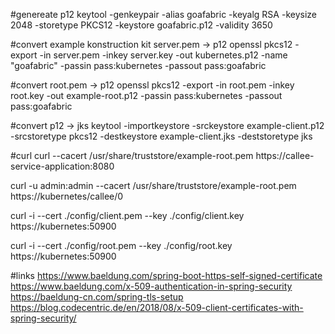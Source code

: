 #genereate p12
keytool -genkeypair -alias goafabric -keyalg RSA -keysize 2048 -storetype PKCS12 -keystore goafabric.p12 -validity 3650

#convert example konstruction kit server.pem -> p12
openssl pkcs12 -export -in server.pem -inkey server.key -out kubernetes.p12 -name "goafabric" -passin pass:kubernetes -passout pass:goafabric
                                                     
#convert root.pem -> p12
openssl pkcs12 -export -in root.pem -inkey root.key -out example-root.p12 -passin pass:kubernetes -passout pass:goafabric

#convert p12 -> jks
keytool -importkeystore -srckeystore example-client.p12 -srcstoretype pkcs12 -destkeystore example-client.jks -deststoretype jks

#curl
curl --cacert /usr/share/truststore/example-root.pem https://callee-service-application:8080

curl -u admin:admin --cacert /usr/share/truststore/example-root.pem https://kubernetes/callee/0

curl -i --cert ./config/client.pem --key ./config/client.key https://kubernetes:50900

curl -i --cert ./config/root.pem --key ./config/root.key https://kubernetes:50900

#links
https://www.baeldung.com/spring-boot-https-self-signed-certificate
https://www.baeldung.com/x-509-authentication-in-spring-security
https://baeldung-cn.com/spring-tls-setup
https://blog.codecentric.de/en/2018/08/x-509-client-certificates-with-spring-security/
